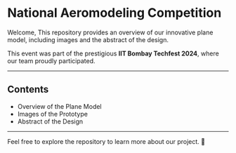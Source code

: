 # National Aeromodeling Competition
Welcome, This repository provides an overview of our innovative plane model, including images and the abstract of the design. 

This event was part of the prestigious **IIT Bombay Techfest 2024**, where our team proudly participated.

---

## Contents
- Overview of the Plane Model
- Images of the Prototype
- Abstract of the Design

---

Feel free to explore the repository to learn more about our project. 🚀
